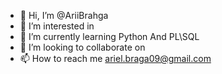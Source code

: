 - 👋 Hi, I’m @AriiBrahga
- 👀 I’m interested in 
- 🌱 I’m currently learning Python And PL\SQL
- 💞️ I’m looking to collaborate on 
- 📫 How to reach me ariel.braga09@gmail.com

<!---
AriiBrahga/AriiBrahga is a ✨ special ✨ repository because its `README.md` (this file) appears on your GitHub profile.
You can click the Preview link to take a look at your changes.
--->
